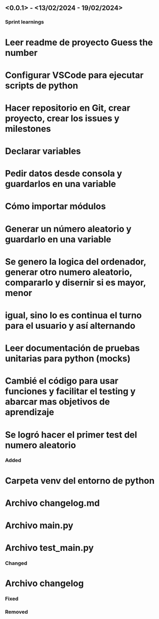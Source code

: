 ## <0.0.1> - <13/02/2024 - 19/02/2024>

### Sprint learnings

# Leer readme de proyecto Guess the number
# Configurar VSCode para ejecutar scripts de python
# Hacer repositorio en Git, crear proyecto, crear los issues y milestones
# Declarar variables
# Pedir datos desde consola y guardarlos en una variable
# Cómo importar módulos
# Generar un número aleatorio y guardarlo en una variable
# Se genero la logica del ordenador, generar otro numero aleatorio, compararlo y disernir si es mayor, menor
# igual, sino lo es continua el turno para el usuario y así alternando
# Leer documentación de pruebas unitarias para python (mocks)
# Cambié el código para usar funciones y facilitar el testing y abarcar mas objetivos de aprendizaje
# Se logró hacer el primer test del numero aleatorio

### Added

# Carpeta venv del entorno de python
# Archivo changelog.md
# Archivo main.py
# Archivo test_main.py

### Changed

# Archivo changelog

### Fixed

### Removed